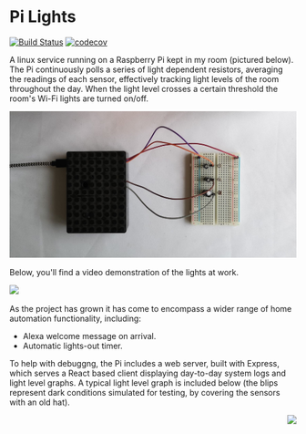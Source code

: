# Pi Lights
[![Build Status](https://travis-ci.com/Mrchazaaa/pi-lights.svg?branch=master)](https://travis-ci.com/Mrchazaaa/pi-lights)
[![codecov](https://codecov.io/gh/Mrchazaaa/pi-lights/branch/master/graph/badge.svg?token=7SV384HJIL)](https://codecov.io/gh/Mrchazaaa/pi-lights)

A linux service running on a Raspberry Pi kept in my room (pictured below). The Pi continuously polls a series of light dependent resistors, averaging the readings of each sensor, effectively tracking light levels of the room throughout the day. When the light level crosses a certain threshold the room's Wi-Fi lights are turned on/off.

![Alt text](pi.jpg?raw=true "Pi Circuitry")

Below, you'll find a video demonstration of the lights at work.

<a href='https://www.youtube.com/watch?v=ZpO6WK41Bb8&ab_channel=Mrchazaaa "Lights Demonstration"'><image src="./videoImage.png"></a>

As the project has grown it has come to encompass a wider range of home automation functionality, including:
* Alexa welcome message on arrival.
* Automatic lights-out timer.

To help with debuggng, the Pi includes a web server, built with Express, which serves a React based client displaying day-to-day system logs and light level graphs. A typical light level graph is included below (the blips represent dark conditions simulated for testing, by covering the sensors with an old hat).

<image src="./graph.png" style="float: right;">